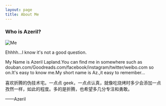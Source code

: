 ```yaml
---
layout: page
title: About Me
---
```


### Who is Azeril?
![Me](http://dreamofbook.qiniudn.com/Az..png)  

Ehhhh...I know it's not a good question.

My Name is Azeril Lapland.You can find me in somewhere such as douban.com/Goodreads.com/facebook/instagram/twitter/weibo.com so on.It's easy to know me.My short name is Az.,it easy to remember...

喜欢折腾的伪技术宅。一点点 geek，一点点认真，就像吃烧烤时多少会添加一点孜然一样，如此的程度。多的是折腾，也希望多几分专注和勇敢。

——Azeril

<script type="text/javascript" src="http://www.douban.com/service/badge/Azeril/?selection=favorite&amp;picsize=medium&amp;hideself=on&amp;show=collection&amp;n=20&amp;hidelogo=on&amp;cat=movie%7Cbook&amp;columns=4"></script>
